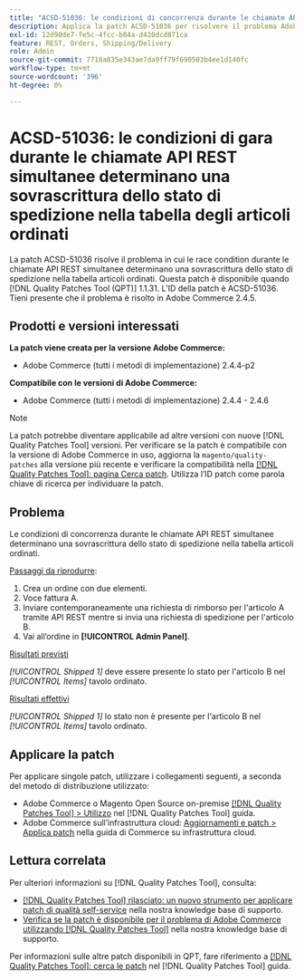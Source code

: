 ```yaml
---
title: "ACSD-51036: le condizioni di concorrenza durante le chiamate API REST simultanee determinano una sovrascrittura dello stato di spedizione"
description: Applica la patch ACSD-51036 per risolvere il problema Adobe Commerce in presenza di race condition durante le chiamate REST API simultanee, causando la sovrascrittura dello stato di spedizione nella tabella articoli ordinati.
exl-id: 12d90de7-fe5c-4fcc-b84a-d420dcd871ca
feature: REST, Orders, Shipping/Delivery
role: Admin
source-git-commit: 7718a835e343ae7da9ff79f690503b4ee1d140fc
workflow-type: tm+mt
source-wordcount: '396'
ht-degree: 0%

---
```


# ACSD-51036: le condizioni di gara durante le chiamate API REST simultanee determinano una sovrascrittura dello stato di spedizione nella tabella degli articoli ordinati

La patch ACSD-51036 risolve il problema in cui le race condition durante le chiamate API REST simultanee determinano una sovrascrittura dello stato di spedizione nella tabella articoli ordinati. Questa patch è disponibile quando [!DNL Quality Patches Tool (QPT)] 1.1.31. L’ID della patch è ACSD-51036. Tieni presente che il problema è risolto in Adobe Commerce 2.4.5.

## Prodotti e versioni interessati

**La patch viene creata per la versione Adobe Commerce:**

* Adobe Commerce (tutti i metodi di implementazione) 2.4.4-p2

**Compatibile con le versioni di Adobe Commerce:**

* Adobe Commerce (tutti i metodi di implementazione) 2.4.4 - 2.4.6

>[!NOTE]
>
>La patch potrebbe diventare applicabile ad altre versioni con nuove [!DNL Quality Patches Tool] versioni. Per verificare se la patch è compatibile con la versione di Adobe Commerce in uso, aggiorna la `magento/quality-patches` alla versione più recente e verificare la compatibilità nella [[!DNL Quality Patches Tool]: pagina Cerca patch](https://experienceleague.adobe.com/tools/commerce-quality-patches/index.html). Utilizza l’ID patch come parola chiave di ricerca per individuare la patch.

## Problema

Le condizioni di concorrenza durante le chiamate API REST simultanee determinano una sovrascrittura dello stato di spedizione nella tabella articoli ordinati.

<u>Passaggi da riprodurre</u>:

1. Crea un ordine con due elementi.
1. Voce fattura A.
1. Inviare contemporaneamente una richiesta di rimborso per l&#39;articolo A tramite API REST mentre si invia una richiesta di spedizione per l&#39;articolo B.
1. Vai all’ordine in **[!UICONTROL Admin Panel]**.

<u>Risultati previsti</u>

*[!UICONTROL Shipped 1]* deve essere presente lo stato per l&#39;articolo B nel *[!UICONTROL Items]* tavolo ordinato.

<u>Risultati effettivi</u>

*[!UICONTROL Shipped 1]* lo stato non è presente per l&#39;articolo B nel *[!UICONTROL Items]* tavolo ordinato.

## Applicare la patch

Per applicare singole patch, utilizzare i collegamenti seguenti, a seconda del metodo di distribuzione utilizzato:

* Adobe Commerce o Magento Open Source on-premise [[!DNL Quality Patches Tool] > Utilizzo](https://experienceleague.adobe.com/docs/commerce-operations/tools/quality-patches-tool/usage.html) nel [!DNL Quality Patches Tool] guida.
* Adobe Commerce sull’infrastruttura cloud: [Aggiornamenti e patch > Applica patch](https://experienceleague.adobe.com/docs/commerce-cloud-service/user-guide/develop/upgrade/apply-patches.html) nella guida di Commerce su infrastruttura cloud.

## Lettura correlata

Per ulteriori informazioni su [!DNL Quality Patches Tool], consulta:

* [[!DNL Quality Patches Tool] rilasciato: un nuovo strumento per applicare patch di qualità self-service](/help/announcements/adobe-commerce-announcements/magento-quality-patches-released-new-tool-to-self-serve-quality-patches.md) nella nostra knowledge base di supporto.
* [Verifica se la patch è disponibile per il problema di Adobe Commerce utilizzando [!DNL Quality Patches Tool]](/help/support-tools/patches-available-in-qpt-tool/check-patch-for-magento-issue-with-magento-quality-patches.md) nella nostra knowledge base di supporto.

Per informazioni sulle altre patch disponibili in QPT, fare riferimento a [[!DNL Quality Patches Tool]: cerca le patch](https://experienceleague.adobe.com/tools/commerce-quality-patches/index.html) nel [!DNL Quality Patches Tool] guida.
